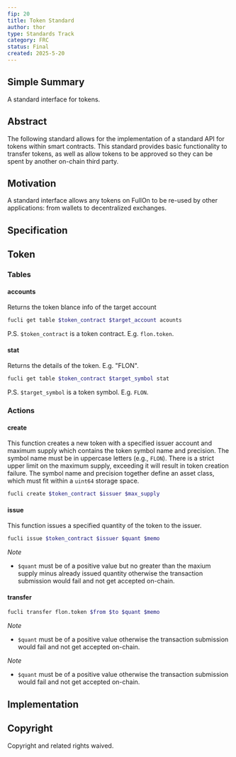 ```yaml
---
fip: 20
title: Token Standard
author: thor
type: Standards Track
category: FRC
status: Final
created: 2025-5-20
---
```


## Simple Summary

A standard interface for tokens.


## Abstract

The following standard allows for the implementation of a standard API for tokens within smart contracts.
This standard provides basic functionality to transfer tokens, as well as allow tokens to be approved so they can be spent by another on-chain third party.


## Motivation

A standard interface allows any tokens on FullOn to be re-used by other applications: from wallets to decentralized exchanges.


## Specification

## Token
### Tables


#### accounts

Returns the token blance info of the target account


``` bash
fucli get table $token_contract $target_account acounts
```

P.S. `$token_contract` is a token contract. E.g. `flon.token`.

#### stat

Returns the details of the token. E.g. "FLON".

``` bash
fucli get table $token_contract $target_symbol stat
```

P.S. `$target_symbol` is a token symbol. E.g. `FLON`.

### Actions

#### create

This function creates a new token with a specified issuer account and maximum supply which contains the token symbol name and precision. The symbol name must be in uppercase letters (e.g., `FLON`). There is a strict upper limit on the maximum supply, exceeding it will result in token creation failure. The symbol name and precision together define an asset class, which must fit within a `uint64` storage space.

``` bash
fucli create $token_contract $issuer $max_supply
```

#### issue

This function issues a specified quantity of the token to the issuer.

``` bash
fucli issue $token_contract $issuer $quant $memo
```

*Note* 

- `$quant` must be of a positive value but no greater than the maxium supply minus already issued quantity otherwise the transaction submission would fail and not get accepted on-chain.

#### transfer

``` bash
fucli transfer flon.token $from $to $quant $memo
```

*Note* 

- `$quant` must be of a positive value otherwise the transaction submission would fail and not get accepted on-chain.


*Note* 

- `$quant` must be of a positive value otherwise the transaction submission would fail and not get accepted on-chain.

## Implementation


## Copyright
Copyright and related rights waived.